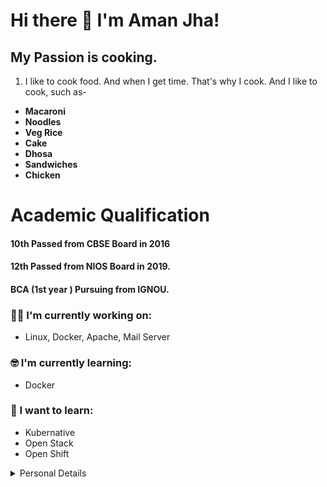 # Hi there 👋 I'm Aman Jha!

## My Passion is cooking.
1. I like to cook food. And when I get time. That's why I cook. And I like to cook, such as-
- **Macaroni**
- **Noodles**
- **Veg Rice** 
- **Cake** 
-  **Dhosa** 
- **Sandwiches** 
- **Chicken**



# Academic Qualification 

####  10th Passed from CBSE Board in 2016
####  12th Passed from NIOS Board in 2019.
####  BCA (1st year ) Pursuing from IGNOU.

### :technologist: I'm currently working on:

- Linux, Docker, Apache, Mail Server

### :nerd_face: I'm currently learning:

- Docker

### :thinking: I want to learn:

- Kubernative
- Open Stack
- Open Shift

<details>
  <summary> Personal Details </summary>
  <ul>
    <br>
    <li> Father’s Name     :    Mr. Narendra Jha </li>
    <li> Date of Birth     :    18/01/2000 </li>
    <li> Nationality       :    Indian </li>
    <li> Religion          :    Hindu </li>
    <li> Gender            :    Male </li>
    <li> Marital Status    :    Unmarried </li>
    <li> Language Known    :    Hindi & English </li>
  </ul>
</details>


